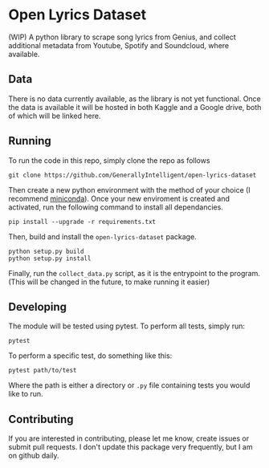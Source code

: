 # Open Lyrics Dataset
(WIP)
A python library to scrape song lyrics from Genius, and collect additional metadata from Youtube, Spotify and Soundcloud, where available.

## Data
There is no data currently available, as the library is not yet functional. Once the data is available it will be hosted in both Kaggle and a Google drive, both of which will be linked here.

## Running
To run the code in this repo, simply clone the repo as follows
```shell
git clone https://github.com/GenerallyIntelligent/open-lyrics-dataset
```
Then create a new python environment with the method of your choice (I recommend [miniconda](https://docs.conda.io/en/latest/miniconda.html)). Once your new enviroment is created and activated, run the following command to install all dependancies.
```shell
pip install --upgrade -r requirements.txt
```
Then, build and install the `open-lyrics-dataset` package.
```shell
python setup.py build
python setup.py install
```
Finally, run the `collect_data.py` script, as it is the entrypoint to the program. (This will be changed in the future, to make running it easier)

## Developing
The module will be tested using pytest. To perform all tests, simply run:
```shell
pytest
```
To perform a specific test, do something like this:
```shell
pytest path/to/test
```
Where the path is either a directory or `.py` file containing tests you would like to run.

## Contributing

If you are interested in contributing, please let me know, create issues or submit pull requests. I don't update this package very frequently, but I am on github daily.